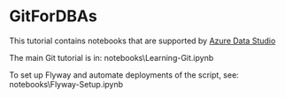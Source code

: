# GitForDBAs

This tutorial contains notebooks that are supported by [Azure Data Studio](https://docs.microsoft.com/en-us/sql/azure-data-studio/download-azure-data-studio)

The main Git tutorial is in: notebooks\Learning-Git.ipynb

To set up Flyway and automate deployments of the script, see: notebooks\Flyway-Setup.ipynb